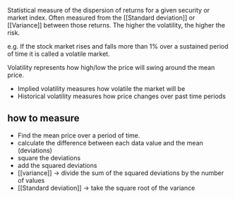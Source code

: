 Statistical measure of the dispersion of returns for a given security or market index. Often measured from the [[Standard deviation]] or [[Variance]] between those returns. The higher the volatility, the higher the risk.

e.g. If the stock market rises and falls more than 1% over a sustained period of time it is called a volatile market.

Volatility represents how high/low the price will swing around the mean price.

- Implied volatility measures how volatile the market will be
- Historical volatility measures how price changes over past time periods

## how to measure
- Find the mean price over a period of time.
- calculate the difference between each data value and the mean (deviations)
- square the deviations
- add the squared deviations
- [[variance]] -> divide the sum of the squared deviations by the number of values
- [[Standard deviation]] -> take the square root of the variance